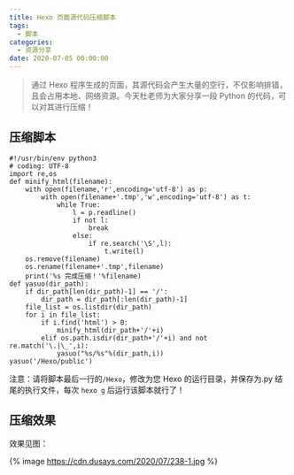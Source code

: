 ```yaml
---
title: Hexo 页面源代码压缩脚本
tags:
  - 脚本
categories:
  - 资源分享
date: 2020-07-05 00:00:00
---
```


> 通过 Hexo 程序生成的页面，其源代码会产生大量的空行，不仅影响排错，且会占用本地、网络资源。今天杜老师为大家分享一段 Python 的代码，可以对其进行压缩！

<!-- more -->

## 压缩脚本

```
#!/usr/bin/env python3
# coding: UTF-8
import re,os
def minify_html(filename):
    with open(filename,'r',encoding='utf-8') as p:
        with open(filename+'.tmp','w',encoding='utf-8') as t:
            while True:
                l = p.readline()
                if not l:
                    break
                else:
                    if re.search('\S',l):
                        t.write(l)
    os.remove(filename)
    os.rename(filename+'.tmp',filename)
    print('%s 完成压缩！'%filename)
def yasuo(dir_path):
    if dir_path[len(dir_path)-1] == '/':
        dir_path = dir_path[:len(dir_path)-1]
    file_list = os.listdir(dir_path)
    for i in file_list:
        if i.find('html') > 0:
            minify_html(dir_path+'/'+i)
        elif os.path.isdir(dir_path+'/'+i) and not re.match('\.|\_',i):
            yasuo("%s/%s"%(dir_path,i))
yasuo('/Hexo/public')
```

注意：请将脚本最后一行的`/Hexo`，修改为您 Hexo 的运行目录，并保存为.py 结尾的执行文件，每次 `hexo g` 后运行该脚本就行了！

## 压缩效果

效果见图：

{% image https://cdn.dusays.com/2020/07/238-1.jpg %}